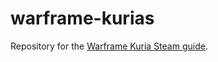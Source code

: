 # warframe-kurias

Repository for the [Warframe Kuria Steam guide](https://steamcommunity.com/sharedfiles/filedetails/?id=508828282).
